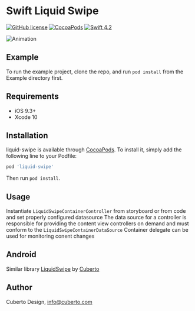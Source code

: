 # Swift Liquid Swipe

[![GitHub license](https://img.shields.io/badge/license-MIT-lightgrey.svg)](https://raw.githubusercontent.com/Cuberto/liquid-swipe/master/LICENSE)
[![CocoaPods](https://img.shields.io/cocoapods/v/liquid-swipe.svg)](http://cocoapods.org/pods/liquid-swipe)
[![Swift 4.2](https://img.shields.io/badge/Swift-4.2-green.svg?style=flat)](https://developer.apple.com/swift/)

![Animation](https://raw.githubusercontent.com/Cuberto/liquid-swipe/master/Screenshots/animation.gif)

## Example

To run the example project, clone the repo, and run `pod install` from the Example directory first.

## Requirements

- iOS 9.3+
- Xcode 10

## Installation

liquid-swipe is available through [CocoaPods](https://cocoapods.org). To install
it, simply add the following line to your Podfile:

```ruby
pod 'liquid-swipe'
```
Then run `pod install`.

## Usage

Instantiate `LiquidSwipeContainerController` from storyboard or from code and set properly configured datasource
The data source for a  controller is responsible for providing the content view controllers on demand and must conform to the `LiquidSwipeContainerDataSource`
Container delegate can be used for monitoring conent changes

## Android

Similar library [LiquidSwipe](https://github.com/Cuberto/liquid-swipe-android) by [Cuberto](https://github.com/Cuberto)

## Author

Cuberto Design, info@cuberto.com